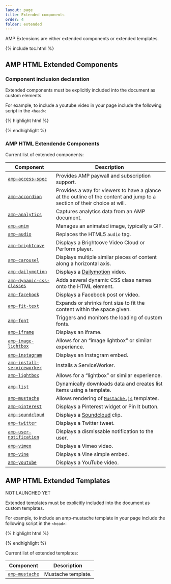 ```yaml
---
layout: page
title: Extended components
order: 4
folder: extended
---
```


AMP Extensions are either extended components or extended templates.

{% include toc.html %}

## AMP HTML Extended Components

### Component inclusion declaration

Extended components must be explicitly included into the document as custom elements.

For example, to include a youtube video in your page
include the following script in the `<head>`:

{% highlight html %}
<script async custom-element="amp-youtube" src="https://cdn.ampproject.org/v0/amp-youtube-0.1.js"></script>
{% endhighlight %}

### AMP HTML Extendende Components

Current list of extended components:

| Component | Description |
| --------- | ----------- |
| [`amp-access-spec`](extended/amp-access-spec.html) | Provides AMP paywall and subscription support.  |
| [`amp-accordion`](extended/amp-accordion.html) | Provides a way for viewers to have a glance at the outline of the content and jump to a section of their choice at will. |
| [`amp-analytics`](extended/amp-analytics.html) | Captures analytics data from an AMP document. |
| [`amp-anim`](extended/amp-anim.html) | Manages an animated image, typically a GIF. |
| [`amp-audio`](extended/amp-audio.html) | Replaces the HTML5 `audio` tag. |
| [`amp-brightcove`](extended/amp-brightcove.html) | Displays a Brightcove Video Cloud or Perform player. |
| [`amp-carousel`](extended/amp-carousel.html) | Displays multiple similar pieces of content along a horizontal axis. |
| [`amp-dailymotion`](extended/amp-dailymotion.html) | Displays a [Dailymotion](https://www.dailymotion.com) video. |
| [`amp-dynamic-css-classes`](extended/amp-dynamic-css-classes.html) | Adds several dynamic CSS class names onto the HTML element. |
| [`amp-facebook`](extended/amp-facebook.html) | Displays a Facebook post or video. |
| [`amp-fit-text`](extended/amp-fit-text.html) | Expands or shrinks font size to fit the content within the space given. |
| [`amp-font`](extended/amp-font.html) | Triggers and monitors the loading of custom fonts. |
| [`amp-iframe`](extended/amp-iframe.html) | Displays an iframe. |
| [`amp-image-lightbox`](extended/amp-image-lightbox.html) | Allows for an “image lightbox” or similar experience. |
| [`amp-instagram`](extended/amp-instagram.html) | Displays an Instagram embed. |
| [`amp-install-serviceworker`](extended/amp-install-serviceworker.html) | Installs a ServiceWorker. |
| [`amp-lightbox`](extended/amp-lightbox.html) | Allows for a “lightbox” or similar experience. |
| [`amp-list`](extended/amp-list.html) | Dynamically downloads data and creates list items using a template. |
| [`amp-mustache`](extended/amp-mustache.html) | Allows rendering of [`Mustache.js`](https://github.com/janl/mustache.js/) templates. |
| [`amp-pinterest`](extended/amp-pinterest.html) | Displays a Pinterest widget or Pin It button. |
| [`amp-soundcloud`](extended/amp-soundcloud.html) | Displays a [Soundcloud](https://soundcloud.com/) clip. |
| [`amp-twitter`](extended/amp-twitter.html) | Displays a Twitter tweet. |
| [`amp-user-notification`](extended/amp-user-notification.html) | Displays a dismissable notification to the user. |
| [`amp-vimeo`](extended/amp-vimeo.html) | Displays a Vimeo video. |
| [`amp-vine`](extended/amp-vine.html) | Displays a Vine simple embed. |
| [`amp-youtube`](extended/amp-youtube.html) | Displays a YouTube video. |


## AMP HTML Extended Templates

NOT LAUNCHED YET

Extended templates must be explicitly included into the document as custom templates.

For example, to include an amp-mustache template in your page
include the following script in the `<head>`:

{% highlight html %}
<script async custom-template="amp-mustache" src="https://cdn.ampproject.org/v0/amp-mustache-0.1.js"></script>
{% endhighlight %}

Current list of extended templates:

| Component                                     | Description                                                                                 |
| --------------------------------------------- | -------------------------------------------------------------------------------------------
| [`amp-mustache`](extended/amp-mustache.html) | Mustache template.                                       |
